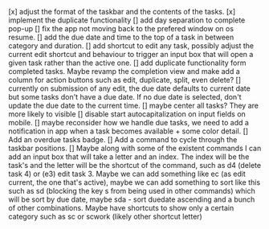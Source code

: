 [x] adjust the format of the taskbar and the contents of the tasks.
[x] implement the duplicate functionality
[] add day separation to complete pop-up
[] fix the app not moving back to the prefered window on os resume.
[] add the due date and time to the top of a task in between category and duration.
[] add shortcut to edit any task, possibly adjust the current edit shortcut and behaviour to trigger an input box that will open a given task rather than the active one.
[] add duplicate functionality form completed tasks. Maybe revamp the completion view and make add a column for action buttons such as edit, duplicate, split, even delete?
[] currently on submission of any edit, the due date defaults to current date but some tasks don't have a due date. If no due date is selected, don't update the due date to the current time.
[] maybe center all tasks? They are more likely to visible
[] disable start autocapitalization on input fields on mobile.
[] maybe reconsider how we handle due tasks, we need to add a notification in app when a task becomes available + some color detail.
[] Add an overdue tasks badge.
[] Add a command to cycle through the taskbar positions.
[] Maybe along with some of the existent commands I can add an input box that will take a letter and an index. The index will be the task's and the letter will be the shortcut of the command, such as d4 (delete task 4) or (e3) edit task 3. Maybe we can add something like ec (as edit current, the one that's active), maybe we can add something to sort like this such as sd (blocking the key s from being used in other commands) which will be sort by due date, maybe sda - sort duedate ascending and a bunch of other combinations. Maybe have shortcuts to show only a certain category such as sc or scwork (likely other shortcut letter)
